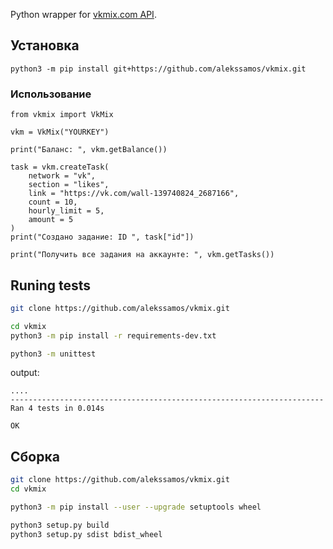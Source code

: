 Python wrapper for [vkmix.com API](https://vkmix.com/settings/api). 
## Установка
`python3 -m pip install git+https://github.com/alekssamos/vkmix.git`
### Использование
```python3
from vkmix import VkMix

vkm = VkMix("YOURKEY")

print("Баланс: ", vkm.getBalance())

task = vkm.createTask(
	network = "vk",
	section = "likes",
	link = "https://vk.com/wall-139740824_2687166",
	count = 10,
	hourly_limit = 5,
	amount = 5
)
print("Создано задание: ID ", task["id"])

print("Получить все задания на аккаунте: ", vkm.getTasks())
```
## Runing tests
```bash
git clone https://github.com/alekssamos/vkmix.git

cd vkmix
python3 -m pip install -r requirements-dev.txt

python3 -m unittest
```
output:
 ```
....
----------------------------------------------------------------------
Ran 4 tests in 0.014s

OK

```
## Сборка
```bash
git clone https://github.com/alekssamos/vkmix.git
cd vkmix

python3 -m pip install --user --upgrade setuptools wheel

python3 setup.py build
python3 setup.py sdist bdist_wheel
```
